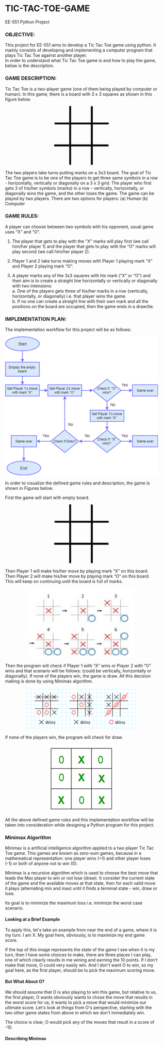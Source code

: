 # TIC-TAC-TOE-GAME

EE-551 Python Project

### OBJECTIVE:
This project for EE-551 aims to develop a Tic Tac Toe game using python. It mainly consists of developing and implementing a computer program that plays Tic Tac Toe against another player.<br/>
In order to understand what Tic Tac Toe game is and how to play the game, below is the description.

### GAME DESCRIPTION:
Tic Tac Toe is a two-player game (one of them being played by computer or human). In this game, there is a board with 3 x 3 squares as shown in this figure below.<br/>

<p align="center"><img src="Images/Board.jpg" /></p>

The two players take turns putting marks on a 3x3 board. The goal of Tic Tac Toe game is to be one of the players to get three same symbols in a row - horizontally, vertically or diagonally on a 3 x 3 grid.  The player who first gets 3 of his/her symbols (marks) in a row - vertically, horizontally, or diagonally wins the game, and the other loses the game. 
The game can be played by two players. There are two options for players: (a) Human  (b) Computer

### GAME RULES:
A player can choose between two symbols with his opponent, usual game uses “X” and “O”. 
1.	The player that gets to play with the "X" marks will play first (we call him/her player 1) and the player that gets to play with the "O" marks will play second (we call him/her player 2).

2.	Player 1 and 2 take turns making moves with Player 1 playing mark “X” and Player 2 playing mark “O”.

3.	A player marks any of the 3x3 squares with his mark (“X” or “O”) and their aim is to create a straight line horizontally or vertically or diagonally with two intensions:<br/>
a.	One of the players gets three of his/her marks in a row (vertically, horizontally, or diagonally) i.e. that player wins the game.<br/>
b.	If no one can create a straight line with their own mark and all the positions on the board are occupied, then the game ends in a  draw/tie.

### IMPLEMENTATION PLAN:
The implementation workflow for this project will be as follows:

<p align="center"><img src="Images/Python_flowchart.png" /></p>

In order to visualize the defined game rules and description, the game is shown in Figures below.

First the game will start with empty board.

<p align="center"><img src="Images/Board.jpg" /></p>

Then Player 1 will make his/her move by playing mark “X” on this board. Then Player 2 will make his/her move by playing mark “O” on this board. This will keep on continuing until the board is full of marks.

<p align="center"><img src="Images/Python_gameplay.jpg" width="350" height="230" /></p>

Then the program will check if Player 1 with “X” wins or Player 2 with “O” wins and that scenario will be follows: (could be vertically, horizontally or diagonally). If none of the players win, the game is draw. All this decision making is done by using Minimax algorithm.

<p align="center"><img src="Images/PythonProj.png" /></p>

If none of the players win, the program will check for draw.

<p align="center"><img src="Images/ProposalPythonProj.png" /></p>

All the above defined game rules and this implementation workflow will be taken into consideration while designing a Python program for this project.

### Minimax Algorithm

Minimax is a artificial intelligence algorithm applied to a two player Tic Tac Toe game. This games are known as zero-sum games, because in a mathematical representation: one player wins (+1) and other player loses (-1) or both of anyone not to win (0).

Minimax is a recursive algorithm which is used to choose the best move that leads the Max player to win or not lose (draw). It consider the current state of the game and the available moves at that state, then for each valid move it plays (alternating min and max) until it finds a terminal state - win, draw or lose.

Its goal is to minimize the maximum loss i.e. minimize the worst case scenario.

#### Looking at a Brief Example

To apply this, let's take an example from near the end of a game, where it is my turn. I am X. My goal here, obviously, is to maximize my end game score.

If the top of this image represents the state of the game I see when it is my turn, then I have some choices to make, there are three places I can play, one of which clearly results in me wining and earning the 10 points. If I don't make that move, O could very easily win. And I don't want O to win, so my goal here, as the first player, should be to pick the maximum scoring move.

#### But What About O?

We should assume that O is also playing to win this game, but relative to us, the first player, O wants obviously wants to chose the move that results in the worst score for us, it wants to pick a move that would minimize our ultimate score. Let's look at things from O's perspective, starting with the two other game states from above in which we don't immediately win.

The choice is clear, O would pick any of the moves that result in a score of -10.

#### Describing Minimax
